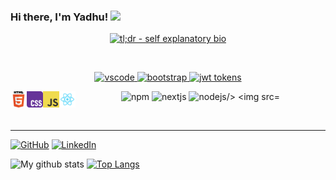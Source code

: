 
### Hi there, I'm Yadhu!   <img src="https://raw.githubusercontent.com/iampavangandhi/iampavangandhi/master/gifs/Hi.gif" width="30px">

<p align="center">
<a href="https://github.com/yadhu98"><img src="https://img.shields.io/badge/tl;dr%20--%20self%20explanatory%20bio-black.svg?logo=linux" alt="tl;dr - self explanatory bio"></a>
</p><br>

  <p align="center">
<a href="https://github.com/yadhu98/terminal">
<img src="https://img.shields.io/badge/vscode-blue.svg?style=for-the-badge&logo=visual-studio-code" alt="vscode">
 <img src="https://img.shields.io/badge/bootstrap-%238511FA.svg?style=for-the-badge&logo=bootstrap&logoColor=white" alt="bootstrap"/>
  <img src="https://img.shields.io/badge/JWT-black?style=for-the-badge&logo=JSON%20web%20tokens" alt="jwt tokens"/>
</a>
<br>
  
</p>
<p align="center">
  <img align="left" alt="HTML5" width="26px" src="https://raw.githubusercontent.com/github/explore/80688e429a7d4ef2fca1e82350fe8e3517d3494d/topics/html/html.png" />
<img align="left" alt="CSS3" width="26px" src="https://raw.githubusercontent.com/github/explore/80688e429a7d4ef2fca1e82350fe8e3517d3494d/topics/css/css.png" />
<img align="left" alt="JavaScript" width="26px" src="https://raw.githubusercontent.com/github/explore/80688e429a7d4ef2fca1e82350fe8e3517d3494d/topics/javascript/javascript.png" />
<img align="left" alt="JavaScript" width="26px" src="https://raw.githubusercontent.com/github/explore/80688e429a7d4ef2fca1e82350fe8e3517d3494d/topics/react/react.png" />
<img src="https://img.shields.io/badge/NPM-%23CB3837.svg?style=for-the-badge&logo=npm&logoColor=white" alt="npm"/>
<img src="https://img.shields.io/badge/Next-black?style=for-the-badge&logo=next.js&logoColor=white" alt="nextjs"/>
<img src="https://img.shields.io/badge/node.js-6DA55F?style=for-the-badge&logo=node.js&logoColor=white" alt="nodejs/>
<img src="https://img.shields.io/badge/express.js-%23404d59.svg?style=for-the-badge&logo=express&logoColor=%2361DAFB" alt="express"/>

 
  </p>
  <br>
<hr>

<a href="https://github.com/yadhu98"><img src="https://img.shields.io/github/followers/yadhu98" alt="GitHub"></a>
     <a href="https://www.linkedin.com/in/yadhu-krishnan-546751160"><img src="https://img.shields.io/badge/LinkedIn--_.svg?style=social&logo=linkedin" alt="LinkedIn"></a>


![My github stats](https://github-readme-stats.vercel.app/api?username=yadhu98&show_icons=true&theme=tokyonight&count_private=true&include_all_commits=true)
[![Top Langs](https://github-readme-stats.vercel.app/api/top-langs/?username=yadhu98&layout=compact&theme=tokyonight)](https://github.com/yadhu98)
